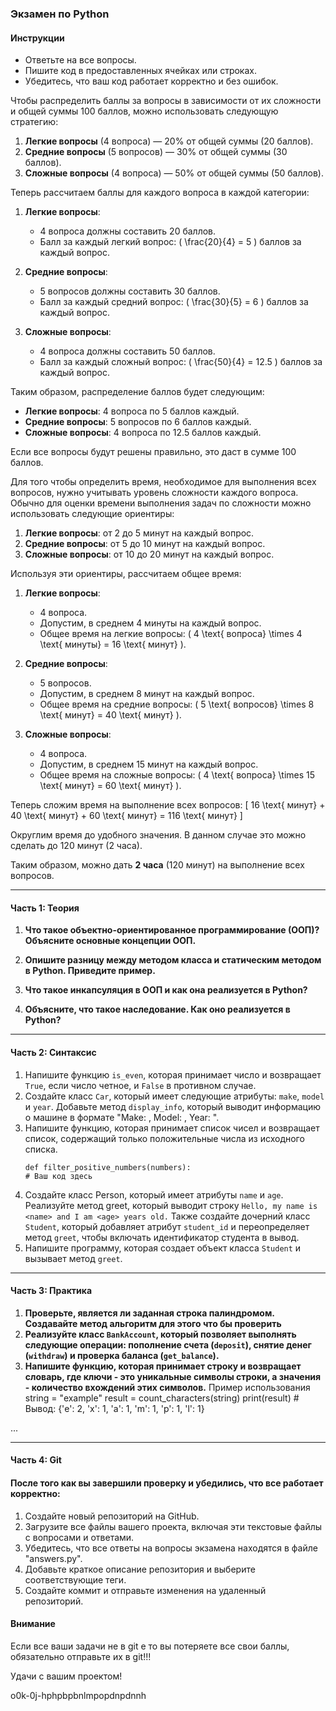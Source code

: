 ### Экзамен по Python

#### Инструкции

-   Ответьте на все вопросы.
-   Пишите код в предоставленных ячейках или строках.
-   Убедитесь, что ваш код работает корректно и без ошибок.

Чтобы распределить баллы за вопросы в зависимости от их сложности и общей суммы 100 баллов, можно использовать следующую стратегию:

1. **Легкие вопросы** (4 вопроса) — 20% от общей суммы (20 баллов).
2. **Средние вопросы** (5 вопросов) — 30% от общей суммы (30 баллов).
3. **Сложные вопросы** (4 вопроса) — 50% от общей суммы (50 баллов).

Теперь рассчитаем баллы для каждого вопроса в каждой категории:

1. **Легкие вопросы**:
   - 4 вопроса должны составить 20 баллов.
   - Балл за каждый легкий вопрос: \( \frac{20}{4} = 5 \) баллов за каждый вопрос.

2. **Средние вопросы**:
   - 5 вопросов должны составить 30 баллов.
   - Балл за каждый средний вопрос: \( \frac{30}{5} = 6 \) баллов за каждый вопрос.

3. **Сложные вопросы**:
   - 4 вопроса должны составить 50 баллов.
   - Балл за каждый сложный вопрос: \( \frac{50}{4} = 12.5 \) баллов за каждый вопрос.

Таким образом, распределение баллов будет следующим:

- **Легкие вопросы**: 4 вопроса по 5 баллов каждый.
- **Средние вопросы**: 5 вопросов по 6 баллов каждый.
- **Сложные вопросы**: 4 вопроса по 12.5 баллов каждый.

Если все вопросы будут решены правильно, это даст в сумме 100 баллов.

Для того чтобы определить время, необходимое для выполнения всех вопросов, нужно учитывать уровень сложности каждого вопроса. Обычно для оценки времени выполнения задач по сложности можно использовать следующие ориентиры:

1. **Легкие вопросы**: от 2 до 5 минут на каждый вопрос.
2. **Средние вопросы**: от 5 до 10 минут на каждый вопрос.
3. **Сложные вопросы**: от 10 до 20 минут на каждый вопрос.

Используя эти ориентиры, рассчитаем общее время:

1. **Легкие вопросы**:
   - 4 вопроса.
   - Допустим, в среднем 4 минуты на каждый вопрос.
   - Общее время на легкие вопросы: \( 4 \text{ вопроса} \times 4 \text{ минуты} = 16 \text{ минут} \).

2. **Средние вопросы**:
   - 5 вопросов.
   - Допустим, в среднем 8 минут на каждый вопрос.
   - Общее время на средние вопросы: \( 5 \text{ вопросов} \times 8 \text{ минут} = 40 \text{ минут} \).

3. **Сложные вопросы**:
   - 4 вопроса.
   - Допустим, в среднем 15 минут на каждый вопрос.
   - Общее время на сложные вопросы: \( 4 \text{ вопроса} \times 15 \text{ минут} = 60 \text{ минут} \).

Теперь сложим время на выполнение всех вопросов:
\[ 16 \text{ минут} + 40 \text{ минут} + 60 \text{ минут} = 116 \text{ минут} \]

Округлим время до удобного значения. В данном случае это можно сделать до 120 минут (2 часа).

Таким образом, можно дать **2 часа** (120 минут) на выполнение всех вопросов.

----------

#### Часть 1: Теория

1.  **Что такое объектно-ориентированное программирование (ООП)? Объясните основные концепции ООП.**

2.  **Опишите разницу между методом класса и статическим методом в Python. Приведите пример.**

3.  **Что такое инкапсуляция в ООП и как она реализуется в Python?**

4.  **Объясните, что такое наследование. Как оно реализуется в Python?**

---

#### Часть 2: Синтаксис

1.  Напишите функцию `is_even`, которая принимает число и возвращает `True`, если число четное, и `False` в противном случае.
2.  Создайте класс `Car`, который имеет следующие атрибуты: `make`, `model` и `year`. Добавьте метод `display_info`, который выводит информацию о машине в формате "Make: <make>, Model: <model>, Year: <year>".
3.  Напишите функцию, которая принимает список чисел и возвращает список, содержащий только положительные числа из исходного списка.
    ```
    def filter_positive_numbers(numbers):
    # Ваш код здесь
    ```
4.  Создайте класс Person, который имеет атрибуты `name` и `age`. Реализуйте метод greet, который выводит строку `Hello, my name is <name> and I am <age> years old.`
Также создайте дочерний класс `Student`, который добавляет атрибут `student_id` и переопределяет метод `greet`, чтобы включать идентификатор студента в вывод.
5. Напишите программу, которая создает объект класса `Student` и вызывает метод `greet`.

---
#### Часть 3: Практика

1.  **Проверьте, является ли заданная строка палиндромом. Создавайте метод альгоритм для этого что бы проверить**
2. **Реализуйте класс `BankAccount`, который позволяет выполнять следующие операции: пополнение счета (`deposit`), снятие денег (`withdraw`) и проверка баланса (`get_balance`).**
3. **Напишите функцию, которая принимает строку и возвращает словарь, где ключи - это уникальные символы строки, а значения - количество вхождений этих символов.**
Пример использования
string = "example"
result = count_characters(string)
print(result)  # Вывод: {'e': 2, 'x': 1, 'a': 1, 'm': 1, 'p': 1, 'l': 1}

...

---
#### Часть 4: Git
#### После того как вы завершили проверку и убедились, что все работает корректно:

1. Создайте новый репозиторий на GitHub.
2. Загрузите все файлы вашего проекта, включая эти текстовые файлы с вопросами и ответами.
3. Убедитесь, что все ответы на вопросы экзамена находятся в файле "answers.py".
4. Добавьте краткое описание репозитория и выберите соответствующие теги.
5. Создайте коммит и отправьте изменения на удаленный репозиторий.

#### Внимание 
Если все ваши задачи не в git е то вы потеряете все свои баллы, обязательно отправьте их в git!!!

Удачи с вашим проектом!















o0k-0j-hphpbpbnlmpopdnpdnnh
